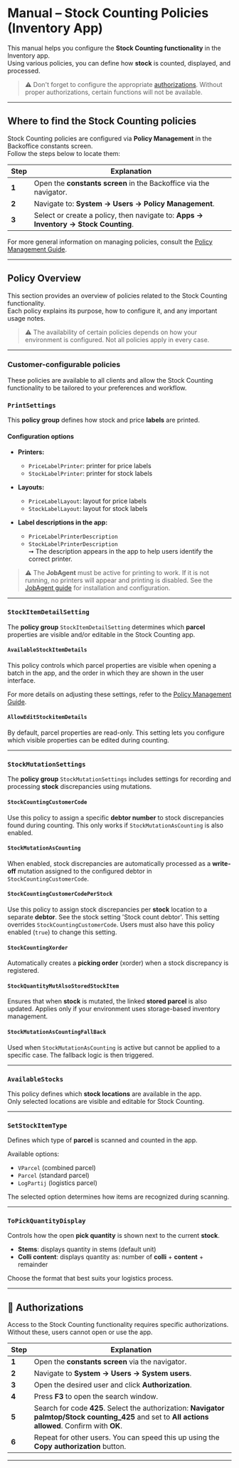 # Manual – Stock Counting Policies (Inventory App)

This manual helps you configure the **Stock Counting functionality** in the Inventory app.\
Using various policies, you can define how **stock** is counted, displayed, and processed.

> ⚠️ Don't forget to configure the appropriate [authorizations](#-authorizations). Without proper authorizations, certain functions will not be available.

---
## Where to find the Stock Counting policies

Stock Counting policies are configured via **Policy Management** in the Backoffice constants screen.\
Follow the steps below to locate them:

| Step  | Explanation                                                                                                 |
|------|-------------------------------------------------------------------------------------------------------------|
| **1** | Open the **constants screen** in the Backoffice via the navigator.                                         |
| **2** | Navigate to: **System → Users → Policy Management**.                                                       |
| **3** | Select or create a policy, then navigate to: **Apps → Inventory → Stock Counting**.                        |

For more general information on managing policies, consult the [Policy Management Guide](https://github.com/florisoft/User.Manuals/blob/main/BASIS/Policy%20Management/Handleiding%20Policy%20Management%20NL.md).

---

## Policy Overview

This section provides an overview of policies related to the Stock Counting functionality.\
Each policy explains its purpose, how to configure it, and any important usage notes.

> ⚠️ The availability of certain policies depends on how your environment is configured. Not all policies apply in every case.

---

### Customer-configurable policies

These policies are available to all clients and allow the Stock Counting functionality to be tailored to your preferences and workflow.

### `PrintSettings`

This **policy group** defines how stock and price **labels** are printed.

#### Configuration options

- **Printers:**
  - `PriceLabelPrinter`: printer for price labels
  - `StockLabelPrinter`: printer for stock labels

- **Layouts:**
  - `PriceLabelLayout`: layout for price labels
  - `StockLabelLayout`: layout for stock labels

- **Label descriptions in the app:**
  - `PriceLabelPrinterDescription`
  - `StockLabelPrinterDescription`\
    ➞ The description appears in the app to help users identify the correct printer.

> ⚠️ The **JobAgent** must be active for printing to work. If it is not running, no printers will appear and printing is disabled. See the [JobAgent guide](https://github.com/florisoft/User.Manuals/tree/main/CLOUD%20APPLICATIONS/Windows%20Job-Agent%20application) for installation and configuration.

---

### `StockItemDetailSetting`

The **policy group** `StockItemDetailSetting` determines which **parcel** properties are visible and/or editable in the Stock Counting app.

#### `AvailableStockItemDetails`
This policy controls which parcel properties are visible when opening a batch in the app, and the order in which they are shown in the user interface.

For more details on adjusting these settings, refer to the [Policy Management Guide](https://github.com/florisoft/User.Manuals/tree/main/BASIS/Policy%20Management).

#### `AllowEditStockitemDetails`
By default, parcel properties are read-only. This setting lets you configure which visible properties can be edited during counting.

---

### `StockMutationSettings`

The **policy group** `StockMutationSettings` includes settings for recording and processing **stock** discrepancies using mutations.

#### `StockCountingCustomerCode`
Use this policy to assign a specific **debtor number** to stock discrepancies found during counting. This only works if `StockMutationAsCounting` is also enabled.

#### `StockMutationAsCounting`
When enabled, stock discrepancies are automatically processed as a **write-off** mutation assigned to the configured debtor in `StockCountingCustomerCode`.

#### `StockCountingCustomerCodePerStock`
Use this policy to assign stock discrepancies per **stock** location to a separate **debtor**. See the stock setting 'Stock count debtor'. This setting overrides `StockCountingCustomerCode`. Users must also have this policy enabled (`true`) to change this setting.

#### `StockCountingXorder`
Automatically creates a **picking order** (xorder) when a stock discrepancy is registered.

#### `StockQuantityMutAlsoStoredStockItem`
Ensures that when **stock** is mutated, the linked **stored parcel** is also updated. Applies only if your environment uses storage-based inventory management.

#### `StockMutationAsCountingFallBack`
Used when `StockMutationAsCounting` is active but cannot be applied to a specific case. The fallback logic is then triggered.

---

### `AvailableStocks`

This policy defines which **stock locations** are available in the app.\
Only selected locations are visible and editable for Stock Counting.

---

### `SetStockItemType`

Defines which type of **parcel** is scanned and counted in the app.

Available options:

- `VParcel` (combined parcel)
- `Parcel` (standard parcel)
- `LogPartij` (logistics parcel)

The selected option determines how items are recognized during scanning.

---

### `ToPickQuantityDisplay`

Controls how the open **pick quantity** is shown next to the current **stock**.

- **Stems**: displays quantity in stems (default unit)
- **Colli content**: displays quantity as: number of **colli** + **content** + remainder

Choose the format that best suits your logistics process.

---

## 🔐 Authorizations

Access to the Stock Counting functionality requires specific authorizations.\
Without these, users cannot open or use the app.

| Step  | Explanation                                                                                                                          |
|-------|--------------------------------------------------------------------------------------------------------------------------------------|
| **1** | Open the **constants screen** via the navigator.                                                                                     |
| **2** | Navigate to **System → Users → System users**.                                                                                       |
| **3** | Open the desired user and click **Authorization**.                                                                                   |
| **4** | Press **F3** to open the search window.                                                                                              |
| **5** | Search for code **425**. Select the authorization: **Navigator palmtop/Stock counting_425** and set to **All actions allowed**. Confirm with **OK**. |
| **6** | Repeat for other users. You can speed this up using the **Copy authorization** button.                                               |

---
